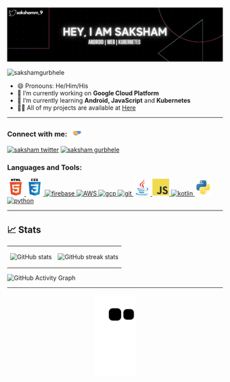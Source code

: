 
![](https://raw.githubusercontent.com/sakshamgurbhele/sakshamgurbhele/main/Images/Black%20Technology%20LinkedIn%20Banner.png)



<p align="left"> <img src="https://komarev.com/ghpvc/?username=sakshamgurbhele&label=Profile%20views&color=0e75b6&style=flat" alt="sakshamgurbhele" /> </p>

- 😄 Pronouns: He/Him/His
- 🔭 I’m currently working on **Google Cloud Platform**
- 🌱 I’m currently learning **Android, JavaScript** and **Kubernetes**
- 👨‍💻 All of my projects are available at [Here](https://github.com/sakshamgurbhele)

---
 
<h3 align="left">Connect with me:<img src="https://github.com/sakshamgurbhele/sakshamgurbhele/blob/main/Images/Handshake.gif" width="45px"></h3>
<p align="left">
<a href="https://twitter.com/sakshamm_9" target="blank"><img align="center" src="https://github.com/TheDudeThatCode/TheDudeThatCode/blob/master/Assets/Twitter.svg" alt="saksham twitter" height="30" width="40" /></a>
<a href="https://www.linkedin.com/in/sakshamgurbhele/" target="blank"><img align="center" src="https://github.com/TheDudeThatCode/TheDudeThatCode/blob/master/Assets/Linkedin.svg" alt="saksham gurbhele" height="30" width="40" /></a>


<h3 align="left">Languages and Tools:</h3>

<p align="left"> 
 <a href="https://www.w3.org/html/" target="_blank"> <img src="https://raw.githubusercontent.com/devicons/devicon/master/icons/html5/html5-original-wordmark.svg" alt="html5" width="40" height="40"/> </a>
 <a href="https://www.w3schools.com/css/" target="_blank"> <img src="https://raw.githubusercontent.com/devicons/devicon/master/icons/css3/css3-original-wordmark.svg" alt="css3" width="40" height="40"/> </a> 
 <a href="https://firebase.google.com/" target="_blank"> <img src="https://www.vectorlogo.zone/logos/firebase/firebase-icon.svg" alt="firebase" width="40" height="40"/> </a>
 <a href="https://aws.amazon.com/" target="_blank"> <img src="https://www.consoleconnect.com/wp-content/uploads/2019/07/amazon-web-services-cloud.svg" alt="AWS" width="40" height="40"/> </a>
 <a href="https://cloud.google.com" target="_blank"> <img src="https://www.vectorlogo.zone/logos/google_cloud/google_cloud-icon.svg" alt="gcp" width="40" height="40"/> </a> 
 <a href="https://git-scm.com/" target="_blank"> <img src="https://www.vectorlogo.zone/logos/git-scm/git-scm-icon.svg" alt="git" width="40" height="40"/> </a>
 <a href="https://www.java.com" target="_blank"> <img src="https://raw.githubusercontent.com/devicons/devicon/master/icons/java/java-original.svg" alt="java" width="40" height="40"/> </a>
 <a href="https://developer.mozilla.org/en-US/docs/Web/JavaScript" target="_blank"> <img src="https://raw.githubusercontent.com/devicons/devicon/master/icons/javascript/javascript-original.svg" alt="javascript" width="40" height="40"/> </a>
 <a href="https://kotlinlang.org" target="_blank"> <img src="https://www.vectorlogo.zone/logos/kotlinlang/kotlinlang-icon.svg" alt="kotlin" width="40" height="40"/> </a> 
 <a href="https://www.python.org" target="_blank"> <img src="https://raw.githubusercontent.com/devicons/devicon/master/icons/python/python-original.svg" alt="python" width="40" height="40"/> </a> 
 <a href="https://www.cockroachlabs.com/" target="_blank"> <img src="https://upload.wikimedia.org/wikipedia/en/3/31/Cockroach_Labs_Logo.png" alt="python" width="40" height="40"/> </a> 
</p>

</div>

___________________________________________________________________________________________________________________________________________________________________

## 📈 Stats

 <table>
  <tr>
    <td>

 ![GitHub stats](https://github-readme-stats.vercel.app/api?username=sakshamgurbhele&show_icons=true&theme=dracula)
   </td>

   <td>  
   
  ![GitHub streak stats](https://github-readme-streak-stats.herokuapp.com/?user=sakshamgurbhele&theme=dracula)
     </td>
      </tr>
  </table>

![GitHub Activity Graph](https://activity-graph.herokuapp.com/graph?username=sakshamgurbhele&&theme=dracula)


---
<p align="center">
  <img src="https://github.com/sakshamgurbhele/sakshamgurbhele/raw/output/github-contribution-grid-snake.svg" alt="snake"></center>
</p>


